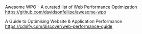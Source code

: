 
Awesome WPO - A curated list of Web Performance Optimization
https://github.com/davidsonfellipe/awesome-wpo

A Guide to Optimising Website & Application Performance
https://cdnify.com/discover/web-performance-guide

